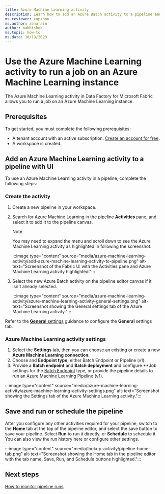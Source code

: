 ```yaml
---
title: Azure Machine Learning activity
description: Learn how to add an Azure Batch activity to a pipeline and use it to connect to an Azure Machine Learning instance and run a command.
ms.reviewer: xupxhou
ms.author: abnarain
author: nabhishek
ms.topic: how-to
ms.date: 10/19/2023
---
```


# Use the Azure Machine Learning activity to run a job on an Azure Machine Learning instance

The Azure Machine Learning activity in Data Factory for Microsoft Fabric allows you to run a job on an Azure Machine Learning instance.

## Prerequisites

To get started, you must complete the following prerequisites:

- A tenant account with an active subscription. [Create an account for free](../get-started/fabric-trial.md).
- A workspace is created.

## Add an Azure Machine Learning activity to a pipeline with UI

To use an Azure Machine Learning activity in a pipeline, complete the following steps:

### Create the activity

1. Create a new pipeline in your workspace.
1. Search for Azure Machine Learning in the pipeline **Activities** pane, and select it to add it to the pipeline canvas.

   > [!NOTE]
   > You may need to expand the menu and scroll down to see the Azure Machine Learning activity as highlighted in following the screenshot.

   :::image type="content" source="media/azure-machine-learning-activity/add-azure-machine-learning-activity-to-pipeline.png" alt-text="Screenshot of the Fabric UI with the Activities pane and Azure Machine Learning activity highlighted.":::

1. Select the new Azure Batch activity on the pipeline editor canvas if it isn't already selected.

   :::image type="content" source="media/azure-machine-learning-activity/azure-machine-learning-activity-general-settings.png" alt-text="Screenshot showing the General settings tab of the Azure Machine Learning activity.":::

Refer to the [**General** settings](activity-overview.md#general-settings) guidance to configure the **General** settings tab.

### Azure Machine Learning activity settings

1. Select the **Settings** tab, then you can choose an existing or create a new **Azure Machine Learning connection**. 
1. Choose and **Endpoint type**, either Batch Endpoint or Pipeline (v1).
1. Provide a **Batch endpoint** and **Batch deployment** and configure **Job settings for the [Batch Endpoint](/azure/machine-learning/concept-endpoints-batch.md?view=azureml-api-2) type, or provide the pipeline details to run an [Azure Machine Learning Pipeline (v1)](/azure/machine-learning/concept-ml-pipelines.md?view=azureml-api-2).

:::image type="content" source="media/azure-machine-learning-activity/azure-machine-learning-activity-settings.png" alt-text="Screenshot showing the Settings tab of the Azure Machine Learning activity.":::

## Save and run or schedule the pipeline

After you configure any other activities required for your pipeline, switch to the **Home** tab at the top of the pipeline editor, and select the save button to save your pipeline. Select **Run** to run it directly, or **Schedule** to schedule it. You can also view the run history here or configure other settings.

:::image type="content" source="media/lookup-activity/pipeline-home-tab.png" alt-text="Screenshot showing the Home tab in the pipeline editor with the tab name, Save, Run, and Schedule buttons highlighted.":::

## Next steps

[How to monitor pipeline runs](monitor-pipeline-runs.md)